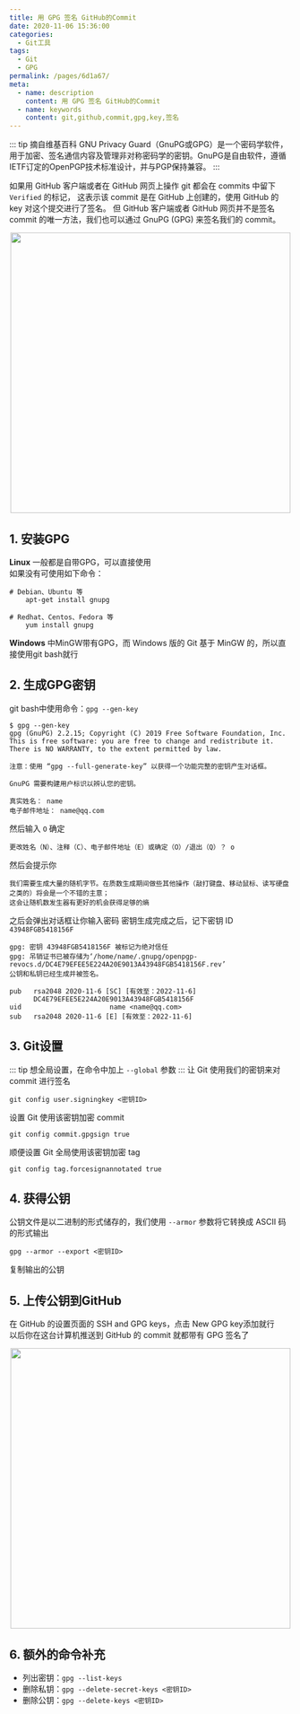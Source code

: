 ```yaml
---
title: 用 GPG 签名 GitHub的Commit
date: 2020-11-06 15:36:00
categories: 
  - Git工具
tags: 
  - Git
  - GPG
permalink: /pages/6d1a67/
meta:
  - name: description
    content: 用 GPG 签名 GitHub的Commit
  - name: keywords
    content: git,github,commit,gpg,key,签名
---
```


::: tip 摘自维基百科
GNU Privacy Guard（GnuPG或GPG）是一个密码学软件，用于加密、签名通信内容及管理非对称密码学的密钥。GnuPG是自由软件，遵循IETF订定的OpenPGP技术标准设计，并与PGP保持兼容。
:::
<!-- more -->

如果用 GitHub 客户端或者在 GitHub 网页上操作 git 都会在 commits 中留下 ``Verified`` 的标记，
这表示该 commit 是在 GitHub 上创建的，使用 GitHub 的 key 对这个提交进行了签名。
但 GitHub 客户端或者 GitHub 网页并不是签名 commit 的唯一方法，我们也可以通过 GnuPG (GPG) 来签名我们的 commit。<br>
<p align="center"><img src="~public/assets/page-img/2020/20201106/3.webp" width="500" style="cursor: zoom-in;"></p>

## 1. 安装GPG
**Linux** 一般都是自带GPG，可以直接使用<br>
如果没有可使用如下命令：
```
# Debian、Ubuntu 等
    apt-get install gnupg

# Redhat、Centos、Fedora 等
    yum install gnupg
```
**Windows** 中MinGW带有GPG，而 Windows 版的 Git 基于 MinGW 的，所以直接使用git bash就行
## 2. 生成GPG密钥
git bash中使用命令：``gpg --gen-key``
```
$ gpg --gen-key
gpg (GnuPG) 2.2.15; Copyright (C) 2019 Free Software Foundation, Inc.
This is free software: you are free to change and redistribute it.
There is NO WARRANTY, to the extent permitted by law.

注意：使用 “gpg --full-generate-key” 以获得一个功能完整的密钥产生对话框。

GnuPG 需要构建用户标识以辨认您的密钥。

真实姓名： name
电子邮件地址： name@qq.com

```
然后输入 ``O`` 确定
```
更改姓名（N）、注释（C）、电子邮件地址（E）或确定（O）/退出（Q）？ o
```
然后会提示你
```
我们需要生成大量的随机字节。在质数生成期间做些其他操作（敲打键盘、移动鼠标、读写硬盘之类的）将会是一个不错的主意；
这会让随机数发生器有更好的机会获得足够的熵
```
之后会弹出对话框让你输入密码
密钥生成完成之后，记下密钥 ID ``43948FGB5418156F``
```
gpg: 密钥 43948FGB5418156F 被标记为绝对信任
gpg: 吊销证书已被存储为‘/home/name/.gnupg/openpgp-revocs.d/DC4E79EFEE5E224A20E9013A43948FGB5418156F.rev’
公钥和私钥已经生成并被签名。

pub   rsa2048 2020-11-6 [SC] [有效至：2022-11-6]
      DC4E79EFEE5E224A20E9013A43948FGB5418156F
uid                      name <name@qq.com>
sub   rsa2048 2020-11-6 [E] [有效至：2022-11-6]
```
## 3. Git设置
::: tip
想全局设置，在命令中加上 ``--global`` 参数
:::
让 Git 使用我们的密钥来对 commit 进行签名
```
git config user.signingkey <密钥ID>
```
设置 Git 使用该密钥加密 commit
```
git config commit.gpgsign true
```
顺便设置 Git 全局使用该密钥加密 tag
```
git config tag.forcesignannotated true
```
## 4. 获得公钥
公钥文件是以二进制的形式储存的，我们使用 ``--armor`` 参数将它转换成 ASCII 码的形式输出
```
gpg --armor --export <密钥ID>
```
复制输出的公钥
## 5. 上传公钥到GitHub
在 GitHub 的设置页面的 SSH and GPG keys，点击 New GPG key添加就行<br>
以后你在这台计算机推送到 GitHub 的 commit 就都带有 GPG 签名了
<p align="center"><img src="~public/assets/page-img/2020/20201106/4.webp" width="500" style="cursor: zoom-in;"></p>

## 6. 额外的命令补充
- 列出密钥：``gpg --list-keys``
- 删除私钥：``gpg --delete-secret-keys <密钥ID>``
- 删除公钥：``gpg --delete-keys <密钥ID>``